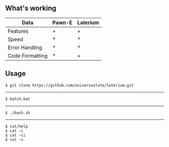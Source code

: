 ## What's working
|    Data    |  Pawn-E | Laterium |
|------------|---------|----------|
| Features   | +       | +        |
| Speed      | *       | *        |
| Error Handling | *   | *        |
| Code Formatting | *   | +        |

## Usage
```
$ git clone https://github.com/universestate/laterium.git
```
-------------------------------------------------------------------------------
```bat
$ batch.bat
```
-------------------------------------------------------------------------------
```sh
$ ./bash.sh
```
-------------------------------------------------------------------------------
```
$ cat/help
$ cat -c
$ cat -ci
$ cat -v
```
